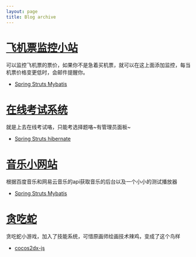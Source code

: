 ```yaml
---
layout: page
title: Blog archive
---
```

<div class="well banner shake-slow">
  <h1 class="post-title">
    <a href="http://cvm.silenttt.top:8080/AirTicket/Login" target="_Blank">飞机票监控小站</a>
  </h1>
  <div class="post-meta">
    <div>
      <p>
        可以监控飞机票的票价，如果你不是急着买机票，就可以在这上面添加监控，每当机票价格变更低时，会邮件提醒你。
      </p>
    </div>
  </div>
  <div class="dateTag">
  	<ul>
      <li><a href="#">Spring Struts Mybatis</a></li>
    </ul>
    </div>
</div>
<div class="well banner shake-slow">
  <h1 class="post-title">
    <a href="http://cvm.silenttt.top:8080/exam/login.html" target="_Blank">在线考试系统</a>
  </h1>
  <div class="post-meta">
    <div>
      <p>
        就是上去在线考试咯，只能考选择题咯~有管理员面板~
      </p>
    </div>
  </div>
  <div class="dateTag">
  	<ul>
      <li><a href="#">Spring Struts hibernate</a></li>
    </ul>
    </div>
</div>
<div class="well banner shake-slow">
  <h1 class="post-title">
    <a href="http://cvm.silenttt.top:8080/musicOnline/player" target="_Blank">音乐小网站</a>
  </h1>
  <div class="post-meta">
    <div>
      <p>
        根据百度音乐和网易云音乐的api获取音乐的后台以及一个小小的测试播放器
      </p>
    </div>
  </div>
  <div class="dateTag">
  	<ul>
      <li><a href="#">Spring Struts Mybatis</a></li>
    </ul>
    </div>
</div>
<div class="well banner shake-slow">
  <h1 class="post-title">
    <a href="http://115.29.151.29/Snake/" target="_Blank">贪吃蛇</a>
  </h1>
  <div class="post-meta">
    <div>
      <p>
        贪吃蛇小游戏，加入了技能系统，可惜原画师绘画技术辣鸡，变成了这个鸟样
      </p>
    </div>
  </div>
  <div class="dateTag">
  	<ul>
      <li><a href="#">cocos2dx-js</a></li>
    </ul>
    </div>
</div>